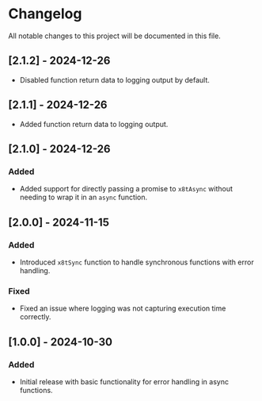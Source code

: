 # Changelog

All notable changes to this project will be documented in this file.

## [2.1.2] - 2024-12-26

- Disabled function return data to logging output by default.

## [2.1.1] - 2024-12-26

- Added function return data to logging output.

## [2.1.0] - 2024-12-26

### Added

- Added support for directly passing a promise to `x8tAsync` without needing to wrap it in an `async` function.

## [2.0.0] - 2024-11-15

### Added

- Introduced `x8tSync` function to handle synchronous functions with error handling.

### Fixed

- Fixed an issue where logging was not capturing execution time correctly.

## [1.0.0] - 2024-10-30

### Added

- Initial release with basic functionality for error handling in async functions.

